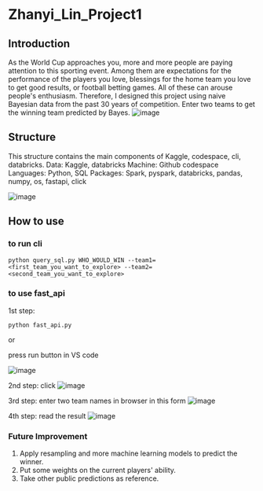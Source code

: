 # Zhanyi_Lin_Project1

## Introduction
As the World Cup approaches you, more and more people are paying attention to this sporting event. Among them are expectations for the performance of the players you love, blessings for the home team you love to get good results, or football betting games. All of these can arouse people's enthusiasm. Therefore, I designed this project using naive Bayesian data from the past 30 years of competition. Enter two teams to get the winning team predicted by Bayes.
![image](https://user-images.githubusercontent.com/55003943/190939285-0976a535-bc2f-4d7f-a60b-697f2511cc48.png)


## Structure
This structure contains the main components of Kaggle, codespace, cli, databricks. 
Data: Kaggle, databricks
Machine: Github codespace
Languages: Python, SQL
Packages: Spark, pyspark, databricks, pandas, numpy, os, fastapi, click

![image](https://user-images.githubusercontent.com/55003943/190938853-7ca23207-ee03-4e37-9037-a595e345a596.png)


## How to use

### to run cli


```
python query_sql.py WHO_WOULD_WIN --team1=<first_team_you_want_to_explore> --team2=<second_team_you_want_to_explore>
```

### to use fast_api
1st step: 

```
python fast_api.py 
```

or 

press run button in VS code

![image](https://user-images.githubusercontent.com/55003943/190939516-1a8d55b7-c896-4d93-8fff-c9a2b5b0edd4.png)


2nd step:
click
![image](https://user-images.githubusercontent.com/55003943/190937728-8844aebc-f27f-4038-9b8c-8a8b87f76ece.png)

3rd step:
enter two team names in browser in this form
![image](https://user-images.githubusercontent.com/55003943/190937847-e7d016a9-bb76-4020-878e-1d4206d7d7c9.png)

4th step:
read the result
![image](https://user-images.githubusercontent.com/55003943/190937914-e6211a09-74ce-4daa-b189-b52d904fe13d.png)


### Future Improvement
1. Apply resampling and more machine learning models to predict the winner.
2. Put some weights on the current players' ability.
3. Take other public predictions as reference.


